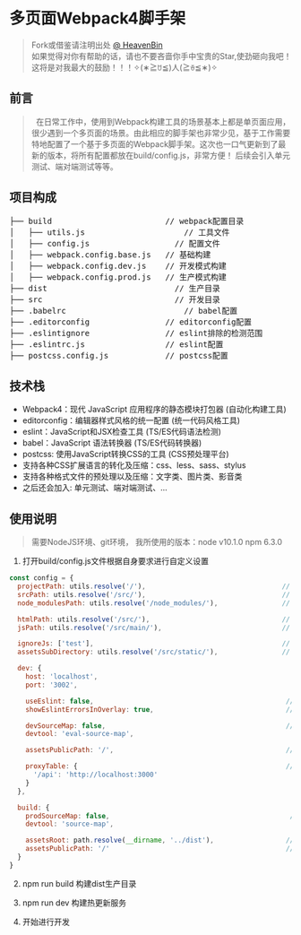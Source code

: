 
# 多页面Webpack4脚手架

> Fork或借鉴请注明出处 [@ HeavenBin](https://github.com/HeavenBin/WebpackTemplate)  
> 如果觉得对你有帮助的话，请也不要吝啬你手中宝贵的Star,使劲砸向我吧！   
> 这将是对我最大的鼓励！！！✧(∗≧ꇴ≦)人(≧ꈊ≦∗)✧

## 前言
>&nbsp;&nbsp;在日常工作中，使用到Webpack构建工具的场景基本上都是单页面应用，很少遇到一个多页面的场景。由此相应的脚手架也非常少见，基于工作需要特地配置了一个基于多页面的Webpack脚手架。这次也一口气更新到了最新的版本，将所有配置都放在build/config.js，非常方便！
> 后续会引入单元测试、端对端测试等等。

## 项目构成
<pre>
├── build                        // webpack配置目录
│   ├── utils.js     		         // 工具文件
│   ├── config.js     		       // 配置文件
│   ├── webpack.config.base.js   // 基础构建
│   ├── webpack.config.dev.js    // 开发模式构建
│   ├── webpack.config.prod.js   // 生产模式构建
├── dist               		       // 生产目录
├── src                		       // 开发目录
├── .babelrc                		 // babel配置
├── .editorconfig                // editorconfig配置
├── .eslintignore                // eslint排除的检测范围
├── .eslintrc.js                 // eslint配置
├── postcss.config.js            // postcss配置
</pre>

## 技术栈
+ Webpack4：现代 JavaScript 应用程序的静态模块打包器  (自动化构建工具)
+ editorconfig：编辑器样式风格的统一配置             (统一代码风格工具)
+ eslint：JavaScript和JSX检查工具                  (TS/ES代码语法检测)
+ babel：JavaScript 语法转换器                     (TS/ES代码转换器)
+ postcss: 使用JavaScript转换CSS的工具              (CSS预处理平台)
+ 支持各种CSS扩展语言的转化及压缩：css、less、sass、stylus
+ 支持各种格式文件的预处理以及压缩：文字类、图片类、影音类
+ 之后还会加入: 单元测试、端对端测试、...

## 使用说明
> 需要NodeJS环境、git环境，
> 我所使用的版本：node v10.1.0 npm 6.3.0
1. 打开build/config.js文件根据自身要求进行自定义设置
```javascript
const config = {
  projectPath: utils.resolve('/'),                                  // 项目根目录
  srcPath: utils.resolve('/src/'),                                  // 源文件目录
  node_modulesPath: utils.resolve('/node_modules/'),                // node_modules目录

  htmlPath: utils.resolve('/src/'),                                 // HTML目录
  jsPath: utils.resolve('/src/main/'),                              // JS目录

  ignoreJs: ['test'],                                               // 没有入口js文件的html名
  assetsSubDirectory: utils.resolve('/src/static/'),                // 静态资源目录(不处理的第三方代码)

  dev: {
    host: 'localhost',
    port: '3002',

    useEslint: false,                                                // 是否使用ESlint
    showEslintErrorsInOverlay: true,                                 // 设置为true，ESlint-loader将始终返回警告。

    devSourceMap: false,                                             // 是否开启SourceMap
    devtool: 'eval-source-map',

    assetsPublicPath: '/',                                           // 相对于服务器根目录的路径，用于加载资源。

    proxyTable: {                                                    // proxy代理
      '/api': 'http://localhost:3000'
    }
  },

  build: {
    prodSourceMap: false,                                             // 是否开启SourcMap
    devtool: 'source-map',

    assetsRoot: path.resolve(__dirname, '../dist'),                  // 构建根目录
    assetsPublicPath: '/'                                            // 相对于服务器根目录的路径，用于加载构建好的资源。
  }
}
```
2. npm run build 构建dist生产目录

3. npm run dev   构建热更新服务

4. 开始进行开发
